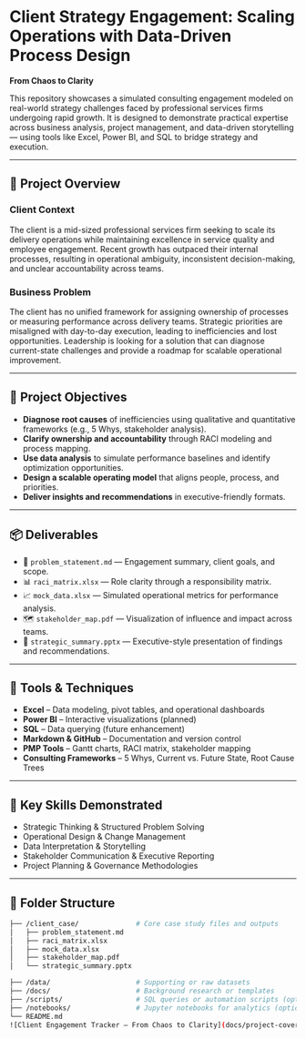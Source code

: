 # Client Strategy Engagement: Scaling Operations with Data-Driven Process Design  
**From Chaos to Clarity**

This repository showcases a simulated consulting engagement modeled on real-world strategy challenges faced by professional services firms undergoing rapid growth. It is designed to demonstrate practical expertise across business analysis, project management, and data-driven storytelling — using tools like Excel, Power BI, and SQL to bridge strategy and execution.

---

## 🧭 Project Overview

### Client Context
The client is a mid-sized professional services firm seeking to scale its delivery operations while maintaining excellence in service quality and employee engagement. Recent growth has outpaced their internal processes, resulting in operational ambiguity, inconsistent decision-making, and unclear accountability across teams.

### Business Problem
The client has no unified framework for assigning ownership of processes or measuring performance across delivery teams. Strategic priorities are misaligned with day-to-day execution, leading to inefficiencies and lost opportunities. Leadership is looking for a solution that can diagnose current-state challenges and provide a roadmap for scalable operational improvement.

---

## 🎯 Project Objectives

- **Diagnose root causes** of inefficiencies using qualitative and quantitative frameworks (e.g., 5 Whys, stakeholder analysis).
- **Clarify ownership and accountability** through RACI modeling and process mapping.
- **Use data analysis** to simulate performance baselines and identify optimization opportunities.
- **Design a scalable operating model** that aligns people, process, and priorities.
- **Deliver insights and recommendations** in executive-friendly formats.

---

## 📦 Deliverables

- 📄 `problem_statement.md` — Engagement summary, client goals, and scope.
- 📊 `raci_matrix.xlsx` — Role clarity through a responsibility matrix.
- 📈 `mock_data.xlsx` — Simulated operational metrics for performance analysis.
- 🗺️ `stakeholder_map.pdf` — Visualization of influence and impact across teams.
- 🧩 `strategic_summary.pptx` — Executive-style presentation of findings and recommendations.

---

## 🔧 Tools & Techniques

- **Excel** – Data modeling, pivot tables, and operational dashboards
- **Power BI** – Interactive visualizations (planned)
- **SQL** – Data querying (future enhancement)
- **Markdown & GitHub** – Documentation and version control
- **PMP Tools** – Gantt charts, RACI matrix, stakeholder mapping
- **Consulting Frameworks** – 5 Whys, Current vs. Future State, Root Cause Trees

---

## 🧠 Key Skills Demonstrated

- Strategic Thinking & Structured Problem Solving  
- Operational Design & Change Management  
- Data Interpretation & Storytelling  
- Stakeholder Communication & Executive Reporting  
- Project Planning & Governance Methodologies

---

## 📁 Folder Structure

```bash
├── /client_case/              # Core case study files and outputs
│   ├── problem_statement.md
│   ├── raci_matrix.xlsx
│   ├── mock_data.xlsx
│   ├── stakeholder_map.pdf
│   └── strategic_summary.pptx

├── /data/                     # Supporting or raw datasets
├── /docs/                     # Background research or templates
├── /scripts/                  # SQL queries or automation scripts (optional)
├── /notebooks/                # Jupyter notebooks for analytics (optional)
└── README.md
![Client Engagement Tracker – From Chaos to Clarity](docs/project-cover.png)
